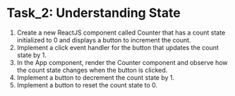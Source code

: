 # Task_2: Understanding State

1. Create a new ReactJS component called Counter that has a count state initialized to 0 
and displays a button to increment the count.
2. Implement a click event handler for the button that updates the count state by 1.
3. In the App component, render the Counter component and observe how the count state 
changes when the button is clicked.
4. Implement a button to decrement the count state by 1.
5. Implement a button to reset the count state to 0.
